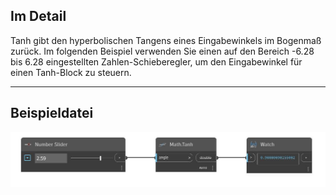 ## Im Detail
Tanh gibt den hyperbolischen Tangens eines Eingabewinkels im Bogenmaß zurück. Im folgenden Beispiel verwenden Sie einen auf den Bereich -6.28 bis 6.28 eingestellten Zahlen-Schieberegler, um den Eingabewinkel für einen Tanh-Block zu steuern.
___
## Beispieldatei

![Tanh](./DSCore.Math.Tanh_img.jpg)

